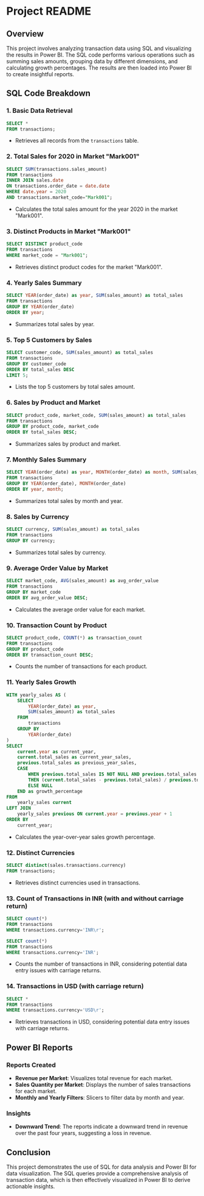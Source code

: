 # Project README

## Overview

This project involves analyzing transaction data using SQL and visualizing the results in Power BI. The SQL code performs various operations such as summing sales amounts, grouping data by different dimensions, and calculating growth percentages. The results are then loaded into Power BI to create insightful reports.

## SQL Code Breakdown

### 1. Basic Data Retrieval
```sql
SELECT * 
FROM transactions;
```
- Retrieves all records from the `transactions` table.

### 2. Total Sales for 2020 in Market "Mark001"
```sql
SELECT SUM(transactions.sales_amount)
FROM transactions 
INNER JOIN sales.date 
ON transactions.order_date = date.date 
WHERE date.year = 2020
AND transactions.market_code="Mark001";
```
- Calculates the total sales amount for the year 2020 in the market "Mark001".

### 3. Distinct Products in Market "Mark001"
```sql
SELECT DISTINCT product_code 
FROM transactions
WHERE market_code = "Mark001";
```
- Retrieves distinct product codes for the market "Mark001".

### 4. Yearly Sales Summary
```sql
SELECT YEAR(order_date) as year, SUM(sales_amount) as total_sales
FROM transactions
GROUP BY YEAR(order_date)
ORDER BY year;
```
- Summarizes total sales by year.

### 5. Top 5 Customers by Sales
```sql
SELECT customer_code, SUM(sales_amount) as total_sales
FROM transactions
GROUP BY customer_code
ORDER BY total_sales DESC
LIMIT 5;
```
- Lists the top 5 customers by total sales amount.

### 6. Sales by Product and Market
```sql
SELECT product_code, market_code, SUM(sales_amount) as total_sales
FROM transactions
GROUP BY product_code, market_code
ORDER BY total_sales DESC;
```
- Summarizes sales by product and market.

### 7. Monthly Sales Summary
```sql
SELECT YEAR(order_date) as year, MONTH(order_date) as month, SUM(sales_amount) as monthly_sales
FROM transactions
GROUP BY YEAR(order_date), MONTH(order_date)
ORDER BY year, month;
```
- Summarizes total sales by month and year.

### 8. Sales by Currency
```sql
SELECT currency, SUM(sales_amount) as total_sales
FROM transactions
GROUP BY currency;
```
- Summarizes total sales by currency.

### 9. Average Order Value by Market
```sql
SELECT market_code, AVG(sales_amount) as avg_order_value
FROM transactions
GROUP BY market_code
ORDER BY avg_order_value DESC;
```
- Calculates the average order value for each market.

### 10. Transaction Count by Product
```sql
SELECT product_code, COUNT(*) as transaction_count
FROM transactions
GROUP BY product_code
ORDER BY transaction_count DESC;
```
- Counts the number of transactions for each product.

### 11. Yearly Sales Growth
```sql
WITH yearly_sales AS (
    SELECT 
        YEAR(order_date) as year,
        SUM(sales_amount) as total_sales
    FROM 
        transactions
    GROUP BY 
        YEAR(order_date)
)
SELECT 
    current.year as current_year,
    current.total_sales as current_year_sales,
    previous.total_sales as previous_year_sales,
    CASE 
        WHEN previous.total_sales IS NOT NULL AND previous.total_sales != 0
        THEN (current.total_sales - previous.total_sales) / previous.total_sales * 100 
        ELSE NULL 
    END as growth_percentage
FROM 
    yearly_sales current
LEFT JOIN 
    yearly_sales previous ON current.year = previous.year + 1
ORDER BY 
    current_year;
```
- Calculates the year-over-year sales growth percentage.

### 12. Distinct Currencies
```sql
SELECT distinct(sales.transactions.currency)
FROM transactions;
```
- Retrieves distinct currencies used in transactions.

### 13. Count of Transactions in INR (with and without carriage return)
```sql
SELECT count(*)
FROM transactions
WHERE transactions.currency='INR\r';

SELECT count(*)
FROM transactions
WHERE transactions.currency='INR';
```
- Counts the number of transactions in INR, considering potential data entry issues with carriage returns.

### 14. Transactions in USD (with carriage return)
```sql
SELECT *
FROM transactions
WHERE transactions.currency='USD\r';
```
- Retrieves transactions in USD, considering potential data entry issues with carriage returns.

## Power BI Reports

### Reports Created
- **Revenue per Market**: Visualizes total revenue for each market.
- **Sales Quantity per Market**: Displays the number of sales transactions for each market.
- **Monthly and Yearly Filters**: Slicers to filter data by month and year.

### Insights
- **Downward Trend**: The reports indicate a downward trend in revenue over the past four years, suggesting a loss in revenue.

## Conclusion

This project demonstrates the use of SQL for data analysis and Power BI for data visualization. The SQL queries provide a comprehensive analysis of transaction data, which is then effectively visualized in Power BI to derive actionable insights.
